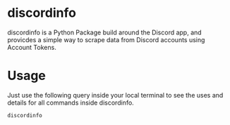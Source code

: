 # discordinfo

discordinfo is a Python Package build around the Discord app, and provicdes a simple way to scrape data from Discord accounts using Account Tokens. 

# Usage

Just use the following query inside your local terminal to see the uses and details for all commands inside discordinfo.

```
discordinfo
```